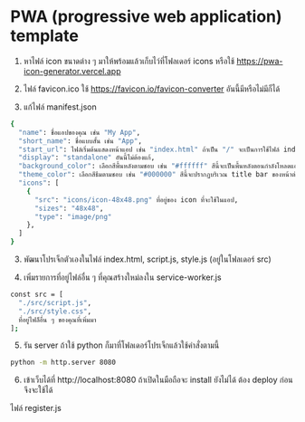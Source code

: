 # PWA (progressive web application) template

1. หาไฟล์ icon ขนาดต่าง ๆ มาให้พร้อมแล้วเก็บไว์ที่โฟลเดอร์ icons หรือใช้ https://pwa-icon-generator.vercel.app

2. ไฟล์ favicon.ico ใช้ https://favicon.io/favicon-converter อันนี้มีหรือไม่มีก็ได้

3. แก้ไฟล์ manifest.json

```bash
{
  "name": ชื่อแอปของคุณ เช่น "My App",
  "short_name": ชื่อแบบสั้น เช่น "App",
  "start_url": ไฟล์เริ่มต้นแสดงหน้าแอป เช่น "index.html" ถ้าเป็น "/" จะเป็นการใช้ไฟล์ index.html,
  "display": "standalone" อันนี้ไม่ต้องแก้,
  "background_color": เลือกสีพื้นหลังตามชอบ เช่น "#ffffff" สีนี้จะเป็นพื้นหลังตอนกำลังโหลดแอป,
  "theme_color": เลือกสีธีมตามชอบ เช่น "#000000" สีนี้จะปรากฏบริเวณ title bar ของหน้าต่างแอป,
  "icons": [
    {
      "src": "icons/icon-48x48.png" ที่อยู่ของ icon ที่จะใช้ในแอป,
      "sizes": "48x48",
      "type": "image/png"
    },
  ]
}

```

3. พัฒนาโปรเจ็กตัวเองในไฟล์ index.html, script.js, style.js (อยู่ในโฟลเดอร์ src)

4. เพิ่มรายการที่อยู่ไฟล์อื่น ๆ ที่คุณสร้างใหม่ลงใน service-worker.js

```bash
const src = [
  "./src/script.js",
  "./src/style.css",
  ที่อยู่ไฟล็อื่น ๆ ของคุณที่เพิ่มมา
];

```

5. รัน server ถ้าใช้ python ก็มาที่โฟลเดอร์โปรเจ็กแล้วใช้คำสั่งตามนี้

```bash
python -m http.server 8080
```

6. เข้าเว็บได้ที่ http://localhost:8080 ถ้าเปิดในมือถือจะ install ยังไม่ได้ ต้อง deploy ก่อนจึงจะใช้ได้

ไฟล์ register.js